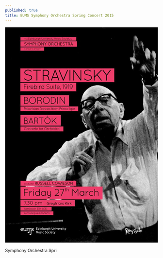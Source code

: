 ```yaml
---
published: true
title: EUMS Symphony Orchestra Spring Concert 2015
---
```


<img src="/assets/img/concerts/symphony-spring-2015.jpg" class="bordered">

Symphony Orchestra Spri